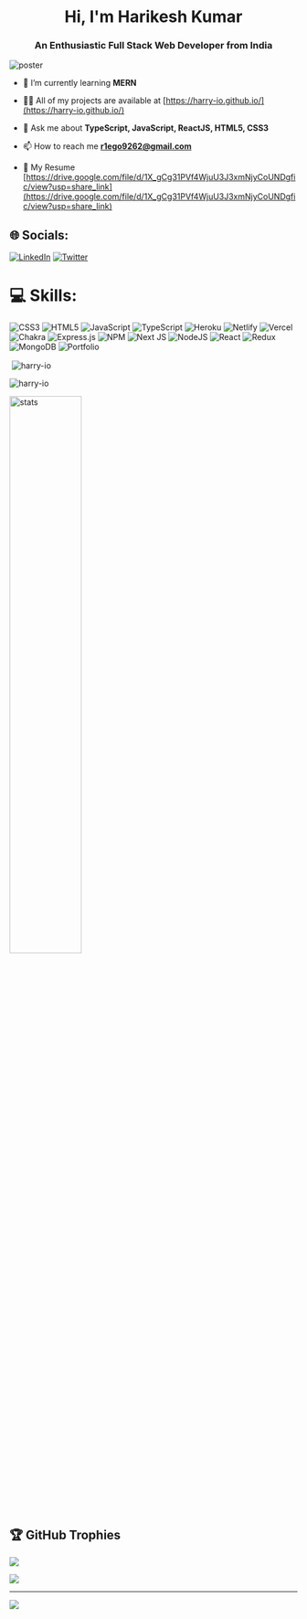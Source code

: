 <h1 align="center" >Hi, I'm Harikesh Kumar</h1>
<h3 align="center">An Enthusiastic Full Stack Web Developer from India</h3>
<img src="https://i.imgur.com/zlVRFb2.png" alt="poster"/>

- 🌱 I’m currently learning **MERN**

- 👨‍💻 All of my projects are available at [https://harry-io.github.io/](https://harry-io.github.io/)

- 💬 Ask me about **TypeScript, JavaScript, ReactJS, HTML5, CSS3**

- 📫 How to reach me **r1ego9262@gmail.com**

- 📄 My Resume [https://drive.google.com/file/d/1X_gCg31PVf4WjuU3J3xmNjyCoUNDgfic/view?usp=share_link](https://drive.google.com/file/d/1X_gCg31PVf4WjuU3J3xmNjyCoUNDgfic/view?usp=share_link)

## 🌐 Socials:
[![LinkedIn](https://img.shields.io/badge/LinkedIn-%230077B5.svg?logo=linkedin&logoColor=white)](https://linkedin.com/in/harikesh-kumar-572a9923a) [![Twitter](https://img.shields.io/badge/Twitter-%231DA1F2.svg?logo=Twitter&logoColor=white)](https://twitter.com/harry_ioc) 

# 💻 Skills:
![CSS3](https://img.shields.io/badge/css3-%231572B6.svg?style=for-the-badge&logo=css3&logoColor=white) ![HTML5](https://img.shields.io/badge/html5-%23E34F26.svg?style=for-the-badge&logo=html5&logoColor=white) ![JavaScript](https://img.shields.io/badge/javascript-%23323330.svg?style=for-the-badge&logo=javascript&logoColor=%23F7DF1E) ![TypeScript](https://img.shields.io/badge/typescript-%23007ACC.svg?style=for-the-badge&logo=typescript&logoColor=white) ![Heroku](https://img.shields.io/badge/heroku-%23430098.svg?style=for-the-badge&logo=heroku&logoColor=white) ![Netlify](https://img.shields.io/badge/netlify-%23000000.svg?style=for-the-badge&logo=netlify&logoColor=#00C7B7) ![Vercel](https://img.shields.io/badge/vercel-%23000000.svg?style=for-the-badge&logo=vercel&logoColor=white) ![Chakra](https://img.shields.io/badge/chakra-%234ED1C5.svg?style=for-the-badge&logo=chakraui&logoColor=white) ![Express.js](https://img.shields.io/badge/express.js-%23404d59.svg?style=for-the-badge&logo=express&logoColor=%2361DAFB) ![NPM](https://img.shields.io/badge/NPM-%23000000.svg?style=for-the-badge&logo=npm&logoColor=white) ![Next JS](https://img.shields.io/badge/Next-black?style=for-the-badge&logo=next.js&logoColor=white) ![NodeJS](https://img.shields.io/badge/node.js-6DA55F?style=for-the-badge&logo=node.js&logoColor=white) ![React](https://img.shields.io/badge/react-%2320232a.svg?style=for-the-badge&logo=react&logoColor=%2361DAFB) ![Redux](https://img.shields.io/badge/redux-%23593d88.svg?style=for-the-badge&logo=redux&logoColor=white) ![MongoDB](https://img.shields.io/badge/MongoDB-%234ea94b.svg?style=for-the-badge&logo=mongodb&logoColor=white) ![Portfolio](https://img.shields.io/badge/Portfolio-%23000000.svg?style=for-the-badge&logo=firefox&logoColor=#FF7139)



<p>&nbsp;<img align="center" src="https://github-readme-stats.vercel.app/api?username=harry-io&show_icons=true&locale=en" alt="harry-io" /></p>

<p><img align="center" src="https://github-readme-streak-stats.herokuapp.com/?user=harry-io&" alt="harry-io" /></p>
<p><img align="center" src="https://github-readme-stats.vercel.app/api/top-langs/?username=harry-io&amp;layout=compact&amp;hide_border=true&amp;theme=radical" alt="stats" style="width: 50%;"></p>




## 🏆 GitHub Trophies
![](https://github-profile-trophy.vercel.app/?username=harry-io&theme=buddhism&no-frame=true&no-bg=false&margin-w=4)

![](https://quotes-github-readme.vercel.app/api?type=horizontal&theme=radical)



---
[![](https://visitcount.itsvg.in/api?id=harry-io&icon=0&color=12)](https://visitcount.itsvg.in)

<!-- Proudly created with GPRM ( https://gprm.itsvg.in ) -->

